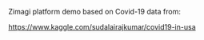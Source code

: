 Zimagi platform demo based on Covid-19 data from:

https://www.kaggle.com/sudalairajkumar/covid19-in-usa
